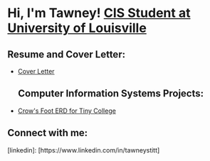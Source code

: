 <h1>Hi, I'm Tawney! <a href="[https://www.linkedin.com/in/tawneystitt/]">CIS Student at University of Louisville</a> </h1>

<h2>Resume and Cover Letter:</h2>

  - [Cover Letter](https://github.com/Tawneystitt/CoverLetter1)


    <h2>Computer Information Systems Projects:</h2>

  - [Crow's Foot ERD for Tiny College](https://github.com/Tawneystitt/Crow-s-Foot-Notation-ERD)





<h2> Connect with me:</h2>
[linkedin]: [https://www.linkedin.com/in/tawneystitt]


<!--
**Tawneystitt/Tawneystitt** is a ✨ _special_ ✨ repository because its `README.md` (this file) appears on your GitHub profile.

Here are some ideas to get you started:

- 🔭 I’m currently working on ...
- 🌱 I’m currently learning ...
- 👯 I’m looking to collaborate on ...
- 🤔 I’m looking for help with ...
- 💬 Ask me about ...
- 📫 How to reach me: ...
- 😄 Pronouns: ...
- ⚡ Fun fact: ...
-->
